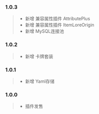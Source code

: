 ### 1.0.3

> - 新增 兼容属性插件 AttributePlus
> - 新增 兼容属性插件 ItemLoreOrigin
> - 新增 MySQL连接池

### 1.0.2

> - 新增 卡牌套装
    
### 1.0.1

> - 新增 Yaml存储

### 1.0.0

> - 插件发售